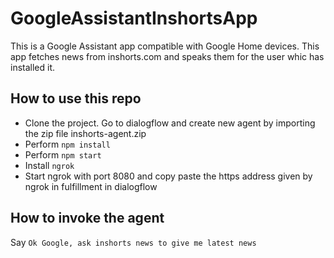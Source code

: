 # GoogleAssistantInshortsApp
This is a Google Assistant app compatible with Google Home devices. This app fetches news from inshorts.com and speaks them for the user whic has installed it.

## How to use this repo
* Clone the project. Go to dialogflow and create new agent by importing the zip file inshorts-agent.zip
* Perform `npm install` 
* Perform `npm start`
* Install `ngrok`
* Start ngrok with port 8080 and copy paste the https address given by ngrok in fulfillment in dialogflow

## How to invoke the agent
Say `Ok Google, ask inshorts news to give me latest news`
